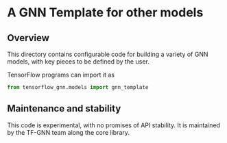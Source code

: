 # A GNN Template for other models

## Overview

This directory contains configurable code for building a variety of GNN models,
with key pieces to be defined by the user.

TensorFlow programs can import it as

```python
from tensorflow_gnn.models import gnn_template
```

## Maintenance and stability

This code is experimental, with no promises of API stability.
It is maintained by the TF-GNN team along the core library.
